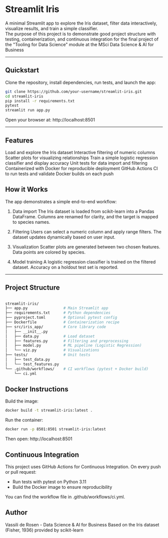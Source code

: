 # Streamlit Iris

A minimal Streamlit app to explore the Iris dataset, filter data interactively, visualize results, and train a simple classifier.  
The purpose of this project is to demonstrate good project structure with testing, containerization, and continuous integration for the final project of the "Tooling for Data Science" module at the MSci Data Science & AI for Business

---

## Quickstart

Clone the repository, install dependencies, run tests, and launch the app:

```bash
git clone https://github.com/your-username/streamlit-iris.git
cd streamlit-iris
pip install -r requirements.txt
pytest
streamlit run app.py
```

Open your browser at: http://localhost:8501

---

## Features
Load and explore the Iris dataset
Interactive filtering of numeric columns
Scatter plots for visualizing relationships
Train a simple logistic regression classifier and display accuracy
Unit tests for data import and filtering
Containerized with Docker for reproducible deployment
GitHub Actions CI to run tests and validate Docker builds on each push

## How it Works
The app demonstrates a simple end-to-end workflow:

1. Data import
The Iris dataset is loaded from scikit-learn into a Pandas DataFrame.
Columns are renamed for clarity, and the target is mapped to species names.

2. Filtering
Users can select a numeric column and apply range filters.
The dataset updates dynamically based on user input.

3. Visualization
Scatter plots are generated between two chosen features.
Data points are colored by species.

4. Model training
A logistic regression classifier is trained on the filtered dataset.
Accuracy on a holdout test set is reported.

---

## Project Structure
```bash

streamlit-iris/
├── app.py                # Main Streamlit app
├── requirements.txt      # Python dependencies
├── pyproject.toml        # Optional pytest config
├── Dockerfile            # Containerization recipe
├── src/iris_app/         # Core library code
│   ├── __init__.py
│   ├── data.py           # Load dataset
│   ├── features.py       # Filtering and preprocessing
│   ├── model.py          # ML pipeline (Logistic Regression)
│   └── viz.py            # Visualizations
├── tests/                # Unit tests
│   ├── test_data.py
│   └── test_features.py
└── .github/workflows/    # CI workflows (pytest + Docker build)
    └── ci.yml

```

## Docker Instructions
Build the image:

```bash
docker build -t streamlit-iris:latest .
```

Run the container:

```bash
docker run -p 8501:8501 streamlit-iris:latest
```
Then open: http://localhost:8501

## Continuous Integration
This project uses GitHub Actions for Continuous Integration.
On every push or pull request:
- Run tests with pytest on Python 3.11
- Build the Docker image to ensure reproducibility

You can find the workflow file in .github/workflows/ci.yml.

## Author
Vassili de Rosen - Data Science & AI for Business
Based on the Iris dataset (Fisher, 1936) provided by scikit-learn
